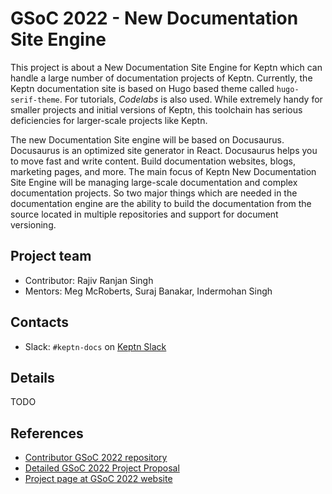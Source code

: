 # GSoC 2022 - New Documentation Site Engine

This project is about a New Documentation Site Engine for Keptn
which can handle a large number of documentation projects of Keptn.
Currently, the Keptn documentation site is based on Hugo based theme called `hugo-serif-theme`.
For tutorials, _Codelabs_ is also used.
While extremely handy for smaller projects and initial versions of Keptn,
this toolchain has serious deficiencies for larger-scale projects like Keptn.

The new Documentation Site engine will be based on Docusaurus.
Docusaurus is an optimized site generator in React. Docusaurus helps you to move fast and write content.
Build documentation websites, blogs, marketing pages, and more.
The main focus of Keptn New Documentation Site Engine will be managing large-scale documentation and complex documentation projects.
So two major things which are needed in the documentation engine are the ability to build the documentation from the source located in multiple repositories and support for document versioning.

## Project team

<!-- TODO: add GitHub and social media links here -->

- Contributor: Rajiv Ranjan Singh
- Mentors:
  Meg McRoberts,
  Suraj Banakar,
  Indermohan Singh

## Contacts

- Slack: `#keptn-docs` on [Keptn Slack](https://keptn.sh/community/#slack)

## Details

TODO

## References

- [Contributor GSoC 2022 repository](https://github.com/iamrajiv/GSoC-2022)
- [Detailed GSoC 2022 Project Proposal](https://github.com/iamrajiv/GSoC-2022/blob/main/GSoC_2022_Project_Proposal.md)
- [Project page at GSoC 2022 website](https://summerofcode.withgoogle.com/programs/2022/projects/whEHkPZx)
